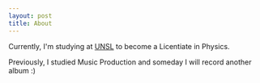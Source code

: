 ```yaml
---
layout: post
title: About
---
```


Currently, I'm studying at [UNSL](http://unsl.edu.ar) to become a Licentiate in Physics.

Previously, I studied Music Production and someday I will record another album :)
